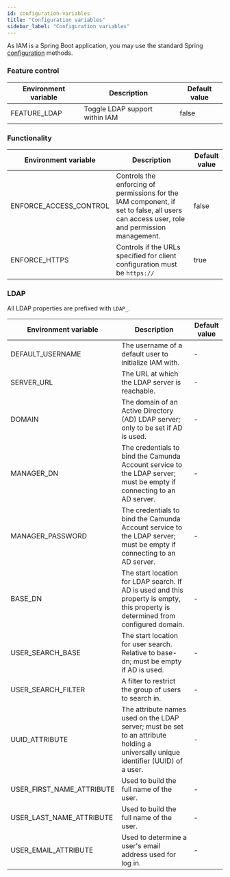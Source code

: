 ```yaml
---
id: configuration-variables
title: "Configuration variables"
sidebar_label: "Configuration variables"
---
```


As IAM is a Spring Boot application, you may use the standard Spring [configuration](https://docs.spring.io/spring-boot/docs/current/reference/html/spring-boot-features.html#boot-features-external-config) methods.

### Feature control

Environment variable | Description | Default value
-----|-------------|--------------
FEATURE_LDAP | Toggle LDAP support within IAM | false

### Functionality

Environment variable | Description | Default value
-------|----------|-------
ENFORCE_ACCESS_CONTROL | Controls the enforcing of permissions for the IAM component, if set to false, all users can access user, role and permission management. | false
ENFORCE_HTTPS | Controls if the URLs specified for client configuration must be `https://` | true

### LDAP 

All LDAP properties are prefixed with `LDAP_`.

Environment variable | Description | Default value
-----|-------------|--------------
DEFAULT_USERNAME | The username of a default user to initialize IAM with. |  -
SERVER_URL | The URL at which the LDAP server is reachable. |  -
DOMAIN | The domain of an Active Directory (AD) LDAP server; only to be set if AD is used. |  -
MANAGER_DN | The credentials to bind the Camunda Account service to the LDAP server; must be empty if connecting to an AD server. |  -
MANAGER_PASSWORD | The credentials to bind the Camunda Account service to the LDAP server; must be empty if connecting to an AD server. |  -
BASE_DN | The start location for LDAP search. If AD is used and this property is empty, this property is determined from configured domain. |  -
USER_SEARCH_BASE | The start location for user search. Relative to base-dn; must be empty if AD is used. |  -
USER_SEARCH_FILTER | A filter to restrict the group of users to search in. |  -
UUID_ATTRIBUTE | The attribute names used on the LDAP server; must be set to an attribute holding a universally unique identifier (UUID) of a user. |  -
USER_FIRST_NAME_ATTRIBUTE | Used to build the full name of the user. |  -
USER_LAST_NAME_ATTRIBUTE | Used to build the full name of the user. |  -
USER_EMAIL_ATTRIBUTE | Used to determine a user's email address used for log in. |  -
